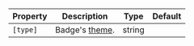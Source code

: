 # <ngl-badge>

| Property | Description | Type | Default |
| -------- | ----------- | ---- | ------- |
| `[type]` | Badge's [theme](https://www.lightningdesignsystem.com/components/utilities/themes/#color). | string | |
